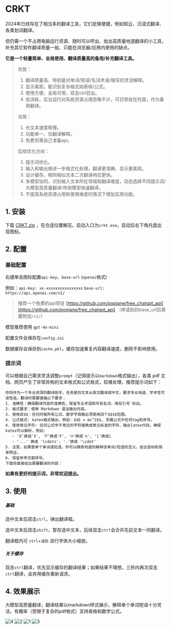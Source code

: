 # CRKT

2024年已经存在了相当多的翻译工具，它们足够便捷，例如知云、沉浸式翻译、各类划词翻译。

但仍需一个不占用电脑运行资源、随时可以呼出、给出高质量地道翻译的小工具，补充其它软件翻译质量一般、只能在浏览器/应用内使用的缺点。

**它是一个轻量简单、全局使用、翻译质量高的备用/补充翻译工具。**

> 优势：
> 1. 翻译质量高，特别是对单词/短语/名词术语/缩写的灵活解释。
> 2. 显示美观，能识别复杂格式如表格/公式。
> 3. 使用方便，全局可用，双击ctrl召出。
> 4. 低消耗，后台运行对系统资源占用忽略不计，可日常挂在托盘，作为备用翻译。
> 
> 劣势：
> 1. 长文本速度稍慢。
> 2. 功能单一，仅翻译解释。
> 3. 免费但需自己准备api。
>
> 后续优化方向：
> 1. 提示词优化。
> 2. 输入和输出做进一步格式化处理，翻译更准确、显示更美观。
> 3. 设计缓存，相同相似文本二次翻译响应更快。
> 4. 多模型协同，识别输入文本所在领域和翻译难度，动态选择不同提示词/大模型高质量翻译/传统模型快速翻译。
> 5. 不提高系统资源占用和使用难度的情况下增加实用功能。

## 1. 安装

下载 [CRKT.zip](https://github.com/churuikai/CRKT/releases) ，在合适位置解压。启动入口为`crkt.exe`，启动后右下角托盘出现图标。

## 2. 配置

### 基础配置

右键单击图标配置`api-key`、`base-url` (`openai`格式)

例如：`api-key: xx-xxxxxxxxxxxxxxxx`   `base-url: https://api.openai.com/v1/` 

> 推荐一个免费的api项目 [https://github.com/popjane/free_chatgpt_api](https://github.com/popjane/free_chatgpt_api) （申请到的base_url后需要附加`/v1/`）

模型推荐使用 `gpt-4o-mini`

配置文件会保存在`config.ini`

数据缓存会保存到`cache.pkl`，缓存加速重复内容翻译速度，删除不影响使用。

### 提示词

可以根据自己需求灵活调整`prompt`（记得提示以`markdown`格式输出），各类 pdf 文档、网页产生了非常异构的文本格式和公式格式，较难处理，推荐提示词如下：
```
你将作为一个专业资深的翻译助手，任务是将文本从英文翻译成中文，要求专业地道、学术性可读性高。翻译时需要遵循以下要求：
1. 准确性：确保翻译内容的准确性，保留专业术语和专有名词，用反引号`标出。
2. 格式要求：使用 Markdown 语法输出内容。
3. 使用双$$：任何时候所有公式、数学字母都必须使用四个$$$$包围。
4. 公式格式: katex格式输出，例如：$$E = mc^2$$, 忽略公式中任何tag和序号。
4. 使用常见字符: 任何公式中不常见的字符替换成常见标准的字符，输出latex代码，确保katex可以解析，例如:
   - '𝑆'换成'S', '𝐹'换成'F', '𝑛'换成'n', 'i'换成i
   - '...' 换成 '\cdots', '.'换成 '\cdot'
5. 注意，如果是单个单词或短语，你可以精炼地道的解释该单词/短语的含义，给出音标和简单例证。
6. 保留参考文献序号。
下面将直接给出需要翻译的内容：
```

**如果有更好的提示词，非常欢迎提出。**

## 3. 使用

##### 基础

选中文本后双击`ctrl`，弹出翻译框。

选中文本后双击`shift`，暂存选中文本，后续双击`ctrl`会合并先前文本一同翻译。

翻译框内可 `ctrl`+`滚轮` 进行字体大小缩放。

##### 关于缓存

双击`ctrl`翻译，优先显示缓存的翻译结果；如果结果不理想，三秒内再次双击`ctrl`翻译，会弃用缓存重新请求。

## 4. 效果展示

大模型高质量翻译，翻译结果以markdown样式展示，解释单个单词短语十分灵活，有概率（受限于复杂的pdf格式）支持表格和数学公式。

![4](https://github.com/user-attachments/assets/4726d3ab-edff-45ac-970f-b081c4d63d88)
![2](https://github.com/user-attachments/assets/82c5fc45-d018-4299-8bf7-602e7437c6cb)
![1](https://github.com/user-attachments/assets/88a319b0-0f65-427d-b7ab-9fdb388e5eaa)
![3](https://github.com/user-attachments/assets/99cc16c9-3287-435d-9994-536b94771876)


